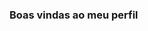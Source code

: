 ### Boas vindas ao meu perfil 

<!--Meu nome é Natasha Vitória 

- Estou estudando na Alura
- Estou me desenvolvendo na linguagem JavaScript
- Utilizo esse espaço para minha organização e compartilhamento dos meus projetos desenvolvidos
### Você pode entrar em contato comigo :mailbox
- 00001103857253sp@al.educacao.sp.gov.br




-->
